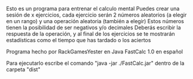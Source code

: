 Esto es un programa para entrenar el calculo mental
Puedes crear una sesión de x ejercicios, cada ejercicio serán 2 números aleatorios (a elegir en un rango) y una operación aleatoria (también a elegir)
Estos números tienen la posibilidad de ser negativos y/o decimales
Deberás escribir la respuesta de la operación, y al final de los ejercicios se te mostrarán estadísticas como el tiempo que has tardado o los aciertos

Programa hecho por RackGamesYester en Java
FastCalc 1.0 en español

Para ejecutarlo escribe el comando "java -jar ./FastCalc.jar" dentro de la carpeta "dist"